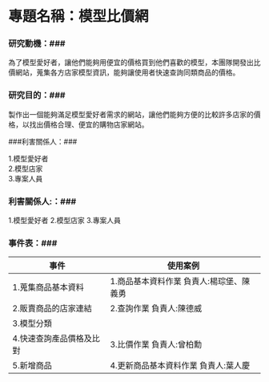 # 專題名稱：模型比價網 #
### 研究動機：###

為了模型愛好者，讓他們能夠用便宜的價格買到他們喜歡的模型，本團隊開發出比價網站，蒐集各方店家模型資訊，能夠讓使用者快速查詢同類商品的價格。

### 研究目的：###

製作出一個能夠滿足模型愛好者需求的網站，讓他們能夠方便的比較許多店家的價格，以找出價格合理、便宜的購物店家網站。


###利害關係人：###

1.模型愛好者<br>
2.模型店家<br>
3.專案人員<br>



### 利害關係人:：###

1.模型愛好者
2.模型店家
3.專案人員

### 事件表：###

|事件                     |使用案例                                 |
|-------------------------|-----------------------------------------|
|1.蒐集商品基本資料       |1.商品基本資料作業 負責人:楊琮堡、陳義勇 |
|2.販賣商品的店家連結     |2.查詢作業 負責人:陳德威                 |
|3.模型分類               |                                         |
|4.快速查詢產品價格及比對 |3.比價作業 負責人:曾柏勳                 |
|5.新增商品               |4.更新商品基本資料作業 負責人:葉人慶     |






